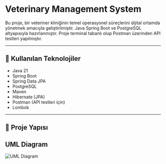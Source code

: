 # Veterinary Management System

Bu proje, bir veteriner kliniğinin temel operasyonel süreçlerini dijital ortamda yönetmek amacıyla geliştirilmiştir. Java Spring Boot ve PostgreSQL altyapısıyla hazırlanmıştır. Proje terminal tabanlı olup Postman üzerinden API testleri yapılmıştır.

---

## 🚀 Kullanılan Teknolojiler

- Java 21
- Spring Boot
- Spring Data JPA
- PostgreSQL
- Maven
- Hibernate (JPA)
- Postman (API testleri için)
- Lombok

---

## 📂 Proje Yapısı


## UML Diagram


![UML Diagram]([https://github.com/kullaniciadi/projeadi/blob/main/docs/uml.png?raw=true](https://github.com/eneszeybek/veterinary-management-system/blob/main/uml_diagram.png?raw=true))
